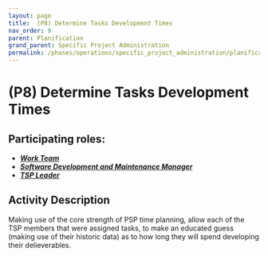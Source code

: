 ```yaml
---
layout: page
title:  (P8) Determine Tasks Development Times
nav_order: 9
parent: Planification
grand_parent: Specific Project Administration
permalink: /phases/operations/specific_project_administration/planification/p8/
---
```


# (P8) Determine Tasks Development Times

## Participating roles:
* <a href="/roles/">_**Work Team**_</a>
* <a href="/roles/">_**Software Development and Maintenance Manager**_</a>
* <a href="/roles/">_**TSP Leader**_</a>

## Activity Description
Making use of the core strength of PSP time planning, allow each of the TSP members that were assigned tasks, to make an educated guess (making use of their historic data) as to how long they will spend developing their delieverables.